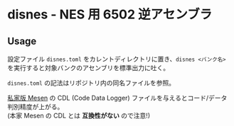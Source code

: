 # disnes - NES 用 6502 逆アセンブラ

## Usage

設定ファイル `disnes.toml` をカレントディレクトリに置き、`disnes <バンク名>` を実行すると対象バンクのアセンブリを標準出力に吐く。

`disnes.toml` の記法はリポジトリ内の同名ファイルを参照。

[私家版 Mesen](https://github.com/taotao54321/Mesen) の CDL (Code Data Logger) ファイルを与えるとコード/データ判別精度が上がる。  
(本家 Mesen の CDL とは **互換性がない** ので注意!)
